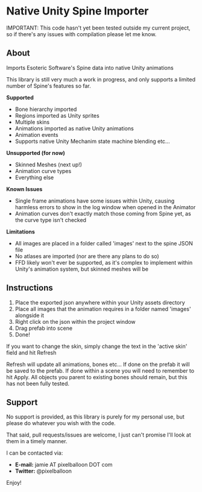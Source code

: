 Native Unity Spine Importer
====

IMPORTANT: This code hasn't yet been tested outside my current project, so if there's any issues with compilation please let me know.

About
----

Imports Esoteric Software's Spine data into native Unity animations

This library is still very much a work in progress, and only supports a limited number of Spine's features so far.

**Supported**
* Bone hierarchy imported
* Regions imported as Unity sprites
* Multiple skins
* Animations imported as native Unity animations
* Animation events
* Supports native Unity Mechanim state machine blending etc...

**Unsupported (for now)**
* Skinned Meshes (next up!)
* Animation curve types
* Everything else

**Known Issues**
* Single frame animations have some issues within Unity, causing harmless errors to show in the log window when opened in the Animator
* Animation curves don't exactly match those coming from Spine yet, as the curve type isn't checked

**Limitations**
* All images are placed in a folder called 'images' next to the spine JSON file
* No atlases are imported (nor are there any plans to do so)
* FFD likely won't ever be supported, as it's complex to implement within Unity's animation system, but skinned meshes will be

Instructions
----

1. Place the exported json anywhere within your Unity assets directory
2. Place all images that the animation requires in a folder named 'images' alongside it
3. Right click on the json within the project window
4. Drag prefab into scene
5. Done!

If you want to change the skin, simply change the text in the 'active skin' field and hit Refresh

Refresh will update all animations, bones etc... If done on the prefab it will be saved to the prefab. If done within a scene you will need to remember to hit Apply. All objects you parent to existing bones should remain, but this has not been fully tested.

Support
----

No support is provided, as this library is purely for my personal use, but please do whatever you wish with the code.

That said, pull requests/issues are welcome, I just can't promise I'll look at them in a timely manner.

I can be contacted via:
* **E-mail:** jamie AT pixelballoon DOT com
* **Twitter:** @pixelballoon

Enjoy!
